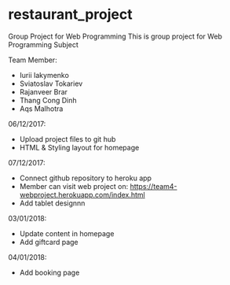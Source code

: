 # restaurant_project
Group Project for Web Programming
This is group project for Web Programming Subject

Team Member: 
- Iurii Iakymenko 
- Sviatoslav Tokariev 
- Rajanveer Brar
- Thang Cong Dinh
- Aqs Malhotra

06/12/2017:
- Upload project files to git hub
- HTML & Styling layout for homepage

07/12/2017:
- Connect github repository to heroku app
- Member can visit web project on: https://team4-webproject.herokuapp.com/index.html
- Add tablet designnn

03/01/2018:

- Update content in homepage
- Add giftcard page

04/01/2018:

- Add booking page